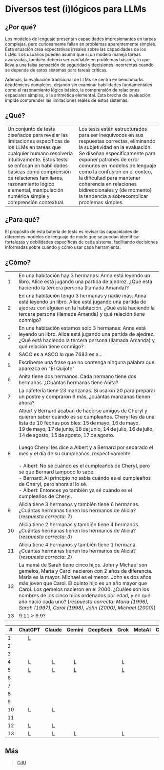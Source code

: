 # Diversos test (i)lógicos para LLMs

## ¿Por qué?

Los modelos de lenguaje presentan capacidades impresionantes en tareas complejas, pero curiosamente fallan en problemas aparentemente simples. Esta situación crea expectativas irreales sobre las capacidades de los LLMs. Los usuarios pueden asumir que si un modelo maneja tareas avanzadas, también debería ser confiable en problemas básicos, lo que lleva a una falsa sensación de seguridad y decisiones incorrectas cuando se depende de estos sistemas para tareas críticas.

Además, la evaluación tradicional de LLMs se centra en benchmarks académicos complejos, dejando sin examinar habilidades fundamentales como el razonamiento lógico básico, la comprensión de relaciones espaciales simples, o la aritmética elemental. Esta brecha de evaluación impide comprender las limitaciones reales de estos sistemas.

## ¿Qué?

|||
|-|-|
|Un conjunto de tests diseñados para revelar las limitaciones específicas de los LLMs en tareas que cualquier humano resolvería intuitivamente. Estos tests se enfocan en habilidades básicas como comprensión de relaciones familiares, razonamiento lógico elemental, manipulación numérica simple y comprensión contextual.|Los tests están estructurados para ser inequívocos en sus respuestas correctas, eliminando la subjetividad en la evaluación. Se diseñan específicamente para exponer patrones de error comunes en modelos de lenguaje como la confusión en el conteo, la dificultad para mantener coherencia en relaciones bidireccionales y (de momento) la tendencia a sobrecomplicar problemas simples.

## ¿Para qué?

El propósito de esta batería de tests es revisar las capacidades de diferentes modelos de lenguaje de modo que se puedan identificar fortalezas y debilidades específicas de cada sistema, facilitando decisiones informadas sobre cuándo y cómo usar cada herramienta.

## ¿Cómo?

|||
|-|-|
|1|En una habitación hay 3 hermanas: Anna está leyendo un libro. Alice está jugando una partida de ajedrez. ¿Qué está haciendo la tercera persona (llamada Amanda)?
|2|En una habitación tengo 3 hermanas y nadie más. Anna está leyendo un libro. Alice está jugando una partida de ajedrez con alguien en la habitación. ¿Qué está haciendo la tercera persona (llamada Amanda) y qué relación tiene conmigo?
|3|En una habitación estamos solo 3 hermanas: Anna está leyendo un libro. Alice está jugando una partida de ajedrez. ¿Qué está haciendo la tercera persona (llamada Amanda) y qué relación tiene conmigo?
|4|SACO es a ASCO lo que 7683 es a...
|5|Escríbeme una frase que no contenga ninguna palabra que aparezca en "El Quijote"
|6|Anita tiene dos hermanos. Cada hermano tiene dos hermanas. ¿Cuántas hermanas tiene Anita?
|7|La cafetería tiene 23 manzanas. Si usaron 20 para preparar un postre y compraron 6 más, ¿cuántas manzanas tienen ahora?
|8|Albert y Bernard acaban de hacerse amigos de Cheryl y quieren saber cuándo es su cumpleaños. Cheryl les da una lista de 10 fechas posibles: 15 de mayo, 16 de mayo, 19 de mayo, 17 de junio, 18 de junio, 14 de julio, 16 de julio, 14 de agosto, 15 de agosto, 17 de agosto.<br><br>Luego Cheryl les dice a Albert y a Bernard por separado el mes y el día de su cumpleaños, respectivamente.<br><br>- Albert: No sé cuándo es el cumpleaños de Cheryl, pero sé que Bernard tampoco lo sabe.<br>- Bernard: Al principio no sabía cuándo es el cumpleaños de Cheryl, pero ahora sí lo sé.<br>- Albert: Entonces yo también ya sé cuándo es el cumpleaños de Cheryl.
|9|Alicia tiene 3 hermanos y también tiene 6 hermanas. ¿Cuántas hermanas tienen los hermanos de Alicia? (*respuesta correcta: 7*)
|10|Alicia tiene 2 hermanas y también tiene 4 hermanos. ¿Cuántas hermanas tienen los hermanos de Alicia? (*respuesta correcta: 3*)
|11|Alicia tiene 4 hermanos y también tiene 1 hermana. ¿Cuántas hermanas tienen los hermanos de Alicia? (*respuesta correcta: 2*)
|12|La mamá de Sarah tiene cinco hijos. John y Michael son gemelos, María y Carol nacieron con 2 años de diferencia. María es la mayor. Michael es el menor. John es dos años más joven que Carol. El quinto hijo es un año mayor que Carol. Los gemelos nacieron en el 2000. ¿Cuáles son los nombres de los cinco hijos ordenados por edad, y en qué año nació cada uno? (*respuesta correcta: María (1996), Sarah (1997), Carol (1998), John (2000), Michael (2000)*)
|13|9.11 > 9.9?

|#| ChatGPT | Claude | Gemini | DeepSeek | Grok | MetaAI | Copilot | Perplexity | Mistral |
|-|:-:|:-:|:-:|:-:|:-:|:-:|:-:|:-:|:-:|
| 1  | [L](https://chatgpt.com/share/6895e9cf-98f4-8002-bd8a-39de093981f6 "Ver respuesta de ChatGPT") |  |  |  |  |  |  |  |  |
| 2  |  |  |  |  |  |  |  |  |  |
| 3  |  |  |  |  |  |  |  |  |  |
| 4  | [L](https://chatgpt.com/share/6895eb1d-fdb8-8002-8d4a-fadc72e8cd2c "Ver respuesta de ChatGPT") | [L](https://claude.ai/share/23b3b47a-c492-43a8-9b43-711350017ee0 "Ver respuesta de Claude") | [L](https://g.co/gemini/share/5c83e8e8804f) |  | [L](https://grok.com/share/c2hhcmQtMw%3D%3D_9f262244-ce96-4c3e-bd28-9f7b5accf15f) |  | [L](https://copilot.microsoft.com/shares/6SzyBmySbFU7YKdz7X8gG) | [L](https://www.perplexity.ai/search/saco-es-a-asco-lo-que-7683-es-6uwt5.otQN2tlcAuCSk5KA) | [L](https://chat.mistral.ai/chat/0f3eed14-0753-4428-a626-9b9bdf48de38) |
| 5  | [L](https://chatgpt.com/share/6895ed07-62a4-8002-a426-d9a321eb7e5f "Ver respuesta de ChatGPT") | [L](https://claude.ai/share/7f966626-dfd8-4195-bd62-0e770dfd0ec7 "Ver respuesta de Claude") | [L](https://g.co/gemini/share/d088632db4ab) |  | [L](https://grok.com/share/c2hhcmQtMw%3D%3D_f0b2ca0f-efbc-4cb9-a95d-c2b6ee13d358) |  | [L](https://copilot.microsoft.com/shares/yeKdA8bBnGo4tza9P7Zd3) | [L](https://www.perplexity.ai/search/escribeme-una-frase-que-no-con-x16hT8BsTTK02pFMSH8ylw) | [L](https://chat.mistral.ai/chat/70052501-6210-4e2d-91d9-4087f5cbc7ea) |
| 6  |  |  |  |  |  |  |  |  |  |
| 7  |  |  |  |  |  |  |  |  |  |
| 8  |  |  |  |  |  |  |  |  |  |
| 9  |  |  |  |  |  |  |  |  |  |
| 10 | [L](https://chatgpt.com/share/6895ee0b-eba4-8002-b8a8-2a783390a0cb "Ver respuesta de ChatGPT") | [L](https://claude.ai/share/0c8f138a-1f37-4604-85ea-5aa7d1e77ca3 "Ver respuesta de Claude") |  |  |  |  |  |  |  |
| 11 |  |  |  |  |  |  |  |  |  |
| 12 | [L](https://chatgpt.com/share/6895ee7c-a3b4-8002-a106-6826338efc7d "Ver respuesta de ChatGPT") | [L](https://claude.ai/share/5b93964f-d27d-4cc9-ad5d-cef7503e70da "Ver respuesta de Claude") |  |  |  |  |  |  |  |
| 13 | [L](https://chatgpt.com/share/68963987-7114-8002-909d-8913642a7b03)                            | [L](https://claude.ai/share/b39bb008-ca55-42eb-bcaa-4e6630973bc0) |[L](https://g.co/gemini/share/d5477be9d837)||[L](https://grok.com/share/c2hhcmQtMw%3D%3D_59a5020b-d961-4cc9-8f2e-5c9b177d2dfb)||[L](https://copilot.microsoft.com/shares/cfYK7iZN2v5Braep4tiWX)|[L](https://www.perplexity.ai/search/9-11-9-9-AOtluA5ZRq2CZY30faYV5A)|[L](https://chat.mistral.ai/chat/0311caa7-64d0-44cf-80e8-f18f9461edae)

## Más

> [CdU](../ingenieriaDePrompts/arbolPensamiento.md)
